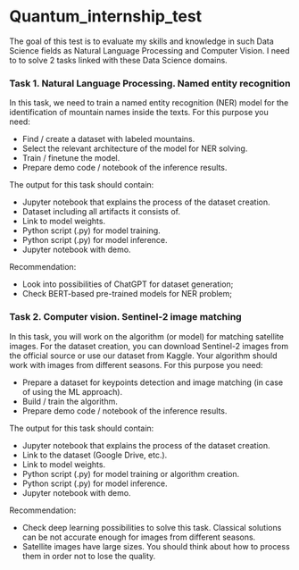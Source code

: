 # Quantum_internship_test
The goal of this test is to evaluate my skills and knowledge in such Data Science fields as
Natural Language Processing and Computer Vision. I need to to solve 2 tasks linked with
these Data Science domains.

### Task 1. Natural Language Processing. Named entity recognition
In this task, we need to train a named entity recognition (NER) model for the identification of
mountain names inside the texts. For this purpose you need:
- Find / create a dataset with labeled mountains.
- Select the relevant architecture of the model for NER solving.
- Train / finetune the model.
- Prepare demo code / notebook of the inference results.

The output for this task should contain:
- Jupyter notebook that explains the process of the dataset creation.
- Dataset including all artifacts it consists of.
- Link to model weights.
- Python script (.py) for model training.
- Python script (.py) for model inference.
- Jupyter notebook with demo.

Recommendation:
- Look into possibilities of ChatGPT for dataset generation;
- Check BERT-based pre-trained models for NER problem;


### Task 2. Computer vision. Sentinel-2 image matching
In this task, you will work on the algorithm (or model) for matching satellite images. For the
dataset creation, you can download Sentinel-2 images from the official source or use our
dataset from Kaggle. Your algorithm should work with images from different seasons. For this
purpose you need:
- Prepare a dataset for keypoints detection and image matching (in case of using the ML approach).
- Build / train the algorithm.
- Prepare demo code / notebook of the inference results.

The output for this task should contain:
- Jupyter notebook that explains the process of the dataset creation.
- Link to the dataset (Google Drive, etc.).
- Link to model weights.
- Python script (.py) for model training or algorithm creation.
- Python script (.py) for model inference.
- Jupyter notebook with demo.

Recommendation:
- Check deep learning possibilities to solve this task. Classical solutions can be not
accurate enough for images from different seasons.
- Satellite images have large sizes. You should think about how to process them in
order not to lose the quality.